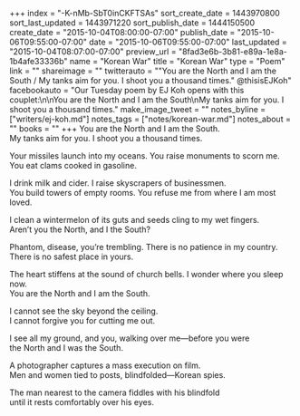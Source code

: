 +++
index = "-K-nMb-SbT0inCKFTSAs"
sort_create_date = 1443970800
sort_last_updated = 1443971220
sort_publish_date = 1444150500
create_date = "2015-10-04T08:00:00-07:00"
publish_date = "2015-10-06T09:55:00-07:00"
date = "2015-10-06T09:55:00-07:00"
last_updated = "2015-10-04T08:07:00-07:00"
preview_url = "8fad3e6b-3b81-e89a-1e8a-1b4afe33336b"
name = "Korean War"
title = "Korean War"
type = "Poem"
link = ""
shareimage = ""
twitterauto = "\"You are the North and I am the South / My tanks aim for you. I shoot you a thousand times.\" @thisisEJKoh"
facebookauto = "Our Tuesday poem by EJ Koh opens with this couplet:\n\nYou are the North and I am the South\nMy tanks aim for you. I shoot you a thousand times."
make_image_tweet = ""
notes_byline = ["writers/ej-koh.md"]
notes_tags = ["notes/korean-war.md"]
notes_about = ""
books = ""
+++
You are the North and I am the South.<br> 
My tanks aim for you. I shoot you a thousand times.

Your missiles launch into my oceans. You raise monuments to scorn me.<br> 
You eat clams cooked in gasoline. 

I drink milk and cider. I raise skyscrapers of businessmen.<br>
You build towers of empty rooms. You refuse me from where I am most loved. 

I clean a wintermelon of its guts and seeds cling to my wet fingers.<br> 
Aren’t you the North, and I the South? 

Phantom, disease, you’re trembling. There is no patience in my country.<br> 
There is no safest place in yours. 

The heart stiffens at the sound of church bells. I wonder where you sleep now.<br>
You are the North and I am the South. 

I cannot see the sky beyond the ceiling.<br> 
I cannot forgive you for cutting me out.

 I see all my ground, and you, walking over me—before you were<br> 
the North and I was the South. 

A photographer captures a mass execution on film.<br> 
Men and women tied to posts, blindfolded—Korean spies. 

The man nearest to the camera fiddles with his blindfold<br> 
until it rests comfortably over his eyes.
